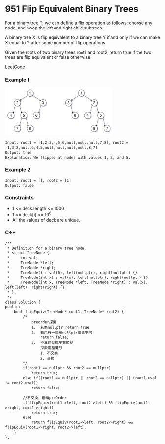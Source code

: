 # 951 Flip Equivalent Binary Trees

For a binary tree T, we can define a flip operation as follows: choose any node, and swap the left and right child subtrees.

A binary tree X is flip equivalent to a binary tree Y if and only if we can make X equal to Y after some number of flip operations.

Given the roots of two binary trees root1 and root2, return true if the two trees are flip equivalent or false otherwise.

[LeetCode](https://leetcode.cn/problems/flip-equivalent-binary-trees/)


### Example 1

<img src="img/951.png" width = "350"/>

```
Input: root1 = [1,2,3,4,5,6,null,null,null,7,8], root2 = [1,3,2,null,6,4,5,null,null,null,null,8,7]
Output: true
Explanation: We flipped at nodes with values 1, 3, and 5.
```

### Example 2

```
Input: root1 = [], root2 = [1]
Output: false
```

### Constraints

* 1 <= deck.length <= 1000
* 1 <= deck[i] <= 10<sup>6</sup>
* All the values of deck are unique.

### C++ 

```
/**
 * Definition for a binary tree node.
 * struct TreeNode {
 *     int val;
 *     TreeNode *left;
 *     TreeNode *right;
 *     TreeNode() : val(0), left(nullptr), right(nullptr) {}
 *     TreeNode(int x) : val(x), left(nullptr), right(nullptr) {}
 *     TreeNode(int x, TreeNode *left, TreeNode *right) : val(x), left(left), right(right) {}
 * };
 */
class Solution {
public:
    bool flipEquiv(TreeNode* root1, TreeNode* root2) {
        /*
            preorder探索
            1.  若為nullptr return true
            2.  若只有一個是nullptr或值不同
                return false;
            3.  不真的交換左右節點
                探索兩種情形
                1. 不交換
                2. 交換
        */
        if(root1 == nullptr && root2 == nullptr)
            return true;
        else if((root1 == nullptr || root2 == nullptr) || (root1->val != root2->val))
            return false;        
        
        //不交換，繼續preOrder
        if(flipEquiv(root1->left, root2->left) && flipEquiv(root1->right, root2->right))
            return true;
        else
            return flipEquiv(root1->left, root2->right) && flipEquiv(root1->right, root2->left);
    }
};
```